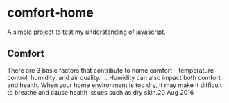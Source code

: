 # comfort-home
A simple project to test my understanding of javascript.
## Comfort 
There are 3 basic factors that contribute to home comfort – temperature control, humidity, and air quality. ... Humidity can also impact both comfort and health. When your home environment is too dry, it may make it difficult to breathe and cause health issues such as dry skin.20 Aug 2016
